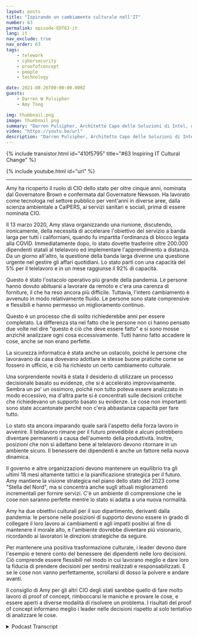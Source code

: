 ```yaml
---
layout: posts
title: "Ispirando un cambiamento culturale nell'IT"
number: 63
permalink: episode-EDT63-it
lang: it
nav_exclude: true
nav_order: 63
tags:
    - telework
    - cybersecurity
    - proofofconcept
    - people
    - technology

date: 2021-08-26T00:00:00.000Z
guests:
    - Darren W Pulsipher
    - Amy Tong

img: thumbnail.png
image: thumbnail.png
summary: "Darren Pulsipher, Architetto Capo delle Soluzioni di Intel, discute il cambiamento culturale stimolante con Amy Tong, CIO dello stato della California, nel periodo successivo alla pandemia di COVID."
video: "https://youtu.be/url"
description: "Darren Pulsipher, Architetto Capo delle Soluzioni di Intel, discute il cambiamento culturale stimolante con Amy Tong, CIO dello stato della California, nel periodo successivo alla pandemia di COVID."
---
```


<div>
{% include transistor.html id="410f5795" title="#63 Inspiring IT Cultural Change" %}

{% include youtube.html id="url" %}
</div>

---

Amy ha ricoperto il ruolo di CIO dello stato per oltre cinque anni, nominata dal Governatore Brown e confermata dal Governatore Newsom. Ha lavorato come tecnologa nel settore pubblico per vent'anni in diverse aree, dalla scienza ambientale a CalPERS, ai servizi sanitari e sociali, prima di essere nominata CIO.

Il 13 marzo 2020, Amy stava organizzando una riunione, discutendo, ironicamente, della necessità di accelerare l'obiettivo del servizio a banda larga per tutti i californiani, quando fu impartita l'ordinanza di blocco legata alla COVID. Immediatamente dopo, lo stato dovette trasferire oltre 200.000 dipendenti statali al telelavoro ed implementare l'apprendimento a distanza. Da un giorno all'altro, la questione della banda larga divenne una questione urgente nel gestire gli affari quotidiani. Lo stato partì con una capacità del 5% per il telelavoro e in un mese raggiunse il 92% di capacità.

Questo è stato l'ostacolo operativo più grande della pandemia. Le persone hanno dovuto abituarsi a lavorare da remoto e c'era una carenza di forniture, il che ha reso ancora più difficile. Tuttavia, l'intero cambiamento è avvenuto in modo relativamente fluido. Le persone sono state comprensive e flessibili e hanno permesso un miglioramento continuo.

Questo è un processo che di solito richiederebbe anni per essere completato. La differenza sta nel fatto che le persone non ci hanno pensato due volte nel dire "questo è ciò che deve essere fatto" e si sono mosse anziché analizzare ogni cosa eccessivamente. Tutti hanno fatto accadere le cose, anche se non erano perfette.

La sicurezza informatica è stata anche un ostacolo, poiché le persone che lavoravano da casa dovevano adottare le stesse buone pratiche come se fossero in ufficio, e ciò ha richiesto un certo cambiamento culturale.

Una sorprendente novità è stata il desiderio di utilizzare un processo decisionale basato su evidenze, che si è accelerato improvvisamente. Sembra un po' un ossimoro, poiché non tutto poteva essere analizzato in modo eccessivo, ma d'altra parte si è concentrati sulle decisioni critiche che richiedevano un supporto basato su evidenze. Le cose non importanti sono state accantonate perché non c'era abbastanza capacità per fare tutto.

Lo stato sta ancora imparando quale sarà l'aspetto della forza lavoro in avvenire. Il telelavoro rimane per il futuro prevedibile e alcuni potrebbero diventare permanenti a causa dell'aumento della produttività. Inoltre, posizioni che non si adattano bene al telelavoro devono ritornare in un ambiente sicuro. Il benessere dei dipendenti è anche un fattore nella nuova dinamica.

Il governo e altre organizzazioni devono mantenere un equilibrio tra gli ultimi 18 mesi altamente tattici e la pianificazione strategica per il futuro. Amy mantiene la visione strategica nel piano dello stato del 2023 come "Stella del Nord", ma si concentra anche sugli attuali miglioramenti incrementali per fornire servizi. C'è un ambiente di comprensione che le cose non saranno perfette mentre lo stato si adatta a una nuova normalità.

Amy ha due obiettivi culturali per il suo dipartimento, derivanti dalla pandemia: le persone nelle posizioni di supporto devono essere in grado di collegare il loro lavoro ai cambiamenti e agli impatti positivi al fine di mantenere il morale alto, e l'ambiente dovrebbe diventare più visionario, ricordando ai lavoratori le direzioni strategiche da seguire.

Per mantenere una positiva trasformazione culturale, i leader devono dare l'esempio e tenere conto del benessere dei dipendenti nelle loro decisioni. Ciò comprende essere flessibili nel modo in cui lavorano meglio e dare loro la fiducia di prendere decisioni per sentirsi realizzati e responsabilizzati. E se le cose non vanno perfettamente, scrollarsi di dosso la polvere e andare avanti.

Il consiglio di Amy per gli altri CIO degli stati sarebbe quello di fare molto lavoro di proof of concept, rimboccarsi le maniche e provare le cose, e essere aperti a diverse modalità di risolvere un problema. I risultati del proof of concept informano meglio i leader nelle decisioni rispetto al solo tentativo di analizzare le cose.



<details>
<summary> Podcast Transcript </summary>

<p></p>

</details>
